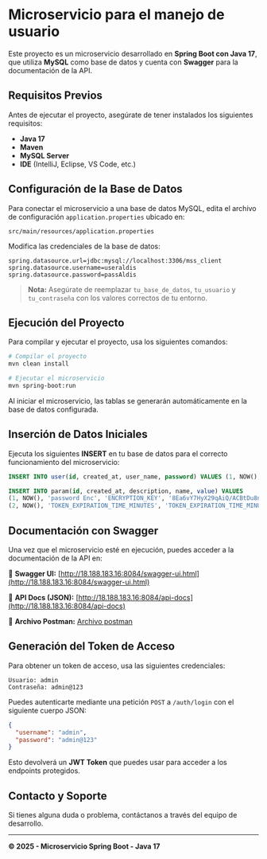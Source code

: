 # Microservicio para el manejo de usuario

Este proyecto es un microservicio desarrollado en **Spring Boot con Java 17**, que utiliza **MySQL** como base de datos y cuenta con **Swagger** para la documentación de la API.

## Requisitos Previos
Antes de ejecutar el proyecto, asegúrate de tener instalados los siguientes requisitos:

- **Java 17**
- **Maven**
- **MySQL Server**
- **IDE** (IntelliJ, Eclipse, VS Code, etc.)

## Configuración de la Base de Datos
Para conectar el microservicio a una base de datos MySQL, edita el archivo de configuración `application.properties` ubicado en:

```
src/main/resources/application.properties
```

Modifica las credenciales de la base de datos:

```properties
spring.datasource.url=jdbc:mysql://localhost:3306/mss_client
spring.datasource.username=useraldis
spring.datasource.password=passAldis
```

> **Nota:** Asegúrate de reemplazar `tu_base_de_datos`, `tu_usuario` y `tu_contraseña` con los valores correctos de tu entorno.

## Ejecución del Proyecto
Para compilar y ejecutar el proyecto, usa los siguientes comandos:

```sh
# Compilar el proyecto
mvn clean install

# Ejecutar el microservicio
mvn spring-boot:run
```

Al iniciar el microservicio, las tablas se generarán automáticamente en la base de datos configurada.

## Inserción de Datos Iniciales
Ejecuta los siguientes **INSERT** en tu base de datos para el correcto funcionamiento del microservicio:

```sql
INSERT INTO user(id, created_at, user_name, password) VALUES (1, NOW(), 'admin', 'dnaqr7AnyCW9mrq3iyNAcOcCdS9iW3UuVeVbSOYH41g=');

INSERT INTO param(id, created_at, description, name, value) VALUES
(1, NOW(), 'password Enc', 'ENCRYPTION_KEY', '8Ea6vY7HyX29qAiQ/ACBtDu8n6cRul3rePtC8qtkvK4='),
(2, NOW(), 'TOKEN_EXPIRATION_TIME_MINUTES', 'TOKEN_EXPIRATION_TIME_MINUTES', '300');
```

## Documentación con Swagger
Una vez que el microservicio esté en ejecución, puedes acceder a la documentación de la API en:

📌 **Swagger UI:** [http://18.188.183.16:8084/swagger-ui.html](http://18.188.183.16:8084/swagger-ui.html)

📌 **API Docs (JSON):** [http://18.188.183.16:8084/api-docs](http://18.188.183.16:8084/api-docs)

📌 **Archivo Postman:**  [Archivo postman](https://grey-spaceship-424235.postman.co/workspace/Team-Workspace~68edb600-ee5d-4c38-8b36-a536e03fe47c/collection/7360325-65ea6339-859c-4de8-a716-6d6fc1fbd348?action=share&creator=7360325&active-environment=7360325-554d1cfe-4b8d-4391-a4de-9a3a3e1f19df)

## Generación del Token de Acceso
Para obtener un token de acceso, usa las siguientes credenciales:

```
Usuario: admin
Contraseña: admin@123
```

Puedes autenticarte mediante una petición `POST` a `/auth/login` con el siguiente cuerpo JSON:

```json
{
  "username": "admin",
  "password": "admin@123"
}
```

Esto devolverá un **JWT Token** que puedes usar para acceder a los endpoints protegidos.

## Contacto y Soporte
Si tienes alguna duda o problema, contáctanos a través del equipo de desarrollo.

---
**© 2025 - Microservicio Spring Boot - Java 17**

